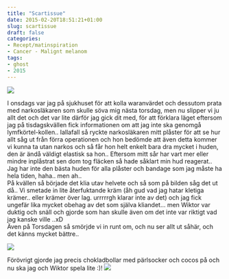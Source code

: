 ```yaml
---
title: "Scartissue"
date: 2015-02-20T18:51:21+01:00
slug: scartissue
draft: false
categories:
- Recept/matinspiration
- Cancer - Malignt melanom
tags:
- ghost
- 2015
---
```


![](/assets/images/ghost/2015/02/20150219_004824.jpg)

I onsdags var jag på sjukhuset för att kolla waranvärdet och dessutom prata med narkosläkaren som skulle söva mig nästa torsdag, men nu slipper vi ju allt det och det var lite därför jag gick dit med, för att förklara läget eftersom jag på tisdagskvällen fick informationen om att jag inte ska genomgå lymfkörtel-kollen..
Iallafall så ryckte narkosläkaren mitt plåster för att se hur allt såg ut från förra operationen och hon bedömde att även detta kommer vi kunna ta utan narkos och så får hon helt enkelt bara dra mycket i huden, den är ändå väldigt elastisk sa hon.. 
Eftersom mitt sår har vart mer eller mindre inplåstrat sen dom tog fläcken så hade såklart min hud reagerat.. Jag har inte den bästa huden för alla plåster och bandage som jag måste ha hela tiden, haha.. men ah..<br>På kvällen så började det klia utav helvete och så som på bilden såg det ut då.. Vi smetade in lite återfuktande kräm (åh gud vad jag hatar kletiga krämer.. eller krämer över lag. urrrrrgh klarar inte av det) och jag fick ungefär lika mycket obehag av det som själva kliandet... men Wiktor var duktig och snäll och gjorde som han skulle även om det inte var riktigt vad jag kanske ville ..xD<br>
Även på Torsdagen så smörjde vi in runt om, och nu ser allt ut såhär, och det känns mycket bättre..

![](/assets/images/ghost/2015/02/20150220_195519.jpg)


Förövrigt gjorde jag precis chokladbollar med pärlsocker och cocos på och nu ska jag och Wiktor spela lite :)!
![](/assets/images/ghost/2015/02/20150220_194706.jpg)

